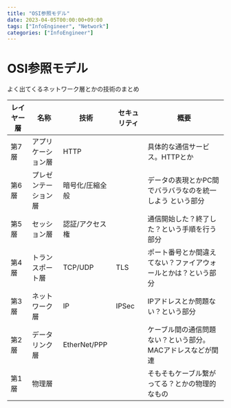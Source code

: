 ```yaml
---
title: "OSI参照モデル"
date: 2023-04-05T00:00:00+09:00
tags: ["InfoEngineer", "Network"]
categories: ["InfoEngineer"]
---
```

# OSI参照モデル

よく出てくるネットワーク層とかの技術のまとめ

| レイヤー層 | 名称                 | 技術            | セキュリティ | 概要                                                           |
| ---------- | -------------------- | --------------- | ------------ | -------------------------------------------------------------- |
| 第7層      | アプリケーション層   | HTTP            |              | 具体的な通信サービス。HTTPとか                                 |
| 第6層      | プレゼンテーション層 | 暗号化/圧縮全般 |              | データの表現とかPC間でバラバラなのを統一しよう という部分      |
| 第5層      | セッション層         | 認証/アクセス権 |              | 通信開始した？終了した？という手順を行う部分                   |
| 第4層      | トランスポート層     | TCP/UDP         | TLS          | ポート番号とか間違えてない？ファイアウォールとかは？という部分 |
| 第3層      | ネットワーク層       | IP              | IPSec        | IPアドレスとか問題ない？という部分                             |
| 第2層      | データリンク層       | EtherNet/PPP    |              | ケーブル間の通信問題ない？という部分。 MACアドレスなどが関連   |
| 第1層      | 物理層               |                 |              | そもそもケーブル繋がってる？とかの物理的なもの                 |